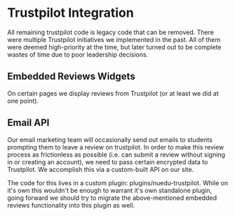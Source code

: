 # Trustpilot Integration

All remaining trustpilot code is legacy code that can be removed. There were multiple Trustpilot initiatives we implemented in the past. All of them were deemed high-priority at the time, but later turned out to be complete wastes of time due to poor leadership decisions.

## Embedded Reviews Widgets
On certain pages we display reviews from Trustpilot (or at least we did at one point).

## Email API
Our email marketing team will occasionally send out emails to students prompting them to leave a review on trustpilot. In order to make this review process as frictionless as possible (i.e. can submit a review without signing in or creating an account), we need to pass certain encrypted data to Trustpilot. We accomplish this via a custom-built API on our site.

The code for this lives in a custom plugin: plugins/nuedu-trustpilot. While on it's own this wouldn't be enough to warrant it's own standalone plugin, going forward we should try to migrate the above-mentioned embedded reviews functionality into this plugin as well.